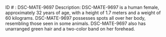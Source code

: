 ID # : DSC-MATE-9697
Description: DSC-MATE-9697 is a human female, approximately 32 years of age, with a height of 1.7 meters and a weight of 60 kilograms. DSC-MATE-9697 possesses spots all over her body, resembling those seen in some animals. DSC-MATE-9697 also has unarranged green hair and a two-color band on her forehead.